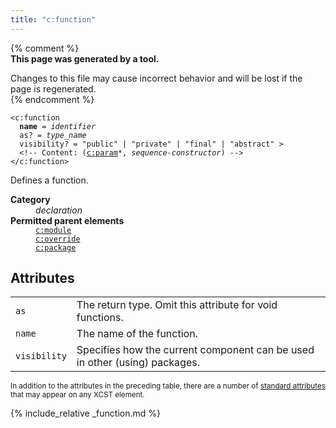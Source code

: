 ```yaml
---
title: "c:function"
---
```


{% comment %}  
**This page was generated by a tool.**  

Changes to this file may cause incorrect behavior and will be lost if the page is
regenerated.  
{% endcomment %}

<div class="ref-element-syntax language-xml highlighter-rouge"><pre class="highlight"><code><span class="nt">&lt;c:function</span>
  <b>name</b> = <i title="Identifier.">identifier</i>
  <span>as</span>? = <i title="Type name.">type_name</i>
  <span>visibility</span>? = <span><span><span class="s">"public"</span> | <span class="s">"private"</span> | <span class="s">"final"</span></span> | <span class="s">"abstract"</span></span> &gt;
  &lt;!-- Content: (<span><a href="param.html">c:param</a>*</span>, <i>sequence-constructor</i>) --&gt;
<span class="nt">&lt;/c:function&gt;</span></code></pre></div>
<p>Defines a function.</p>
<dl>
   <dt><b>Category</b></dt>
   <dd><i>declaration</i></dd>
   <dt><b>Permitted parent elements</b></dt>
   <dd><a href="module.html"><code>c:module</code></a></dd>
   <dd><a href="override.html"><code>c:override</code></a></dd>
   <dd><a href="package.html"><code>c:package</code></a></dd>
</dl>
<h2 id="attributes">Attributes</h2>
<div class="table-responsive">
   <table class="ref-attribs">
      <tr>
         <td><code>as</code></td>
         <td>The return type. Omit this attribute for void functions.</td>
      </tr>
      <tr>
         <td><code>name</code></td>
         <td>The name of the function.</td>
      </tr>
      <tr>
         <td><code>visibility</code></td>
         <td>Specifies how the current component can be used in other (using) packages.</td>
      </tr>
   </table>
</div>
<p><small>
      In addition to the attributes in the preceding table, there are a number of <a href="../docs/standard-attributes.html">standard attributes</a> that may appear on any XCST element.
      </small></p>

{% include_relative _function.md %}
